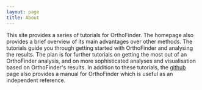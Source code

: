 ```yaml
---
layout: page
title: About
---
```


This site provides a series of tutorials for OrthoFinder. The homepage also provides a brief overview of its main advantages over other methods. The tutorials guide you through getting started with OrthoFinder and analysing the results. The plan is for further tutorials on getting the most out of an OrthoFinder analysis, and on more sophisticated analyses and visualisation based on OrthoFinder's results. In addition to these tutorials, the [github](https://github.com/davidemms/OrthoFinder) page also provides a manual for OrthoFinder which is useful as an independent reference. 
